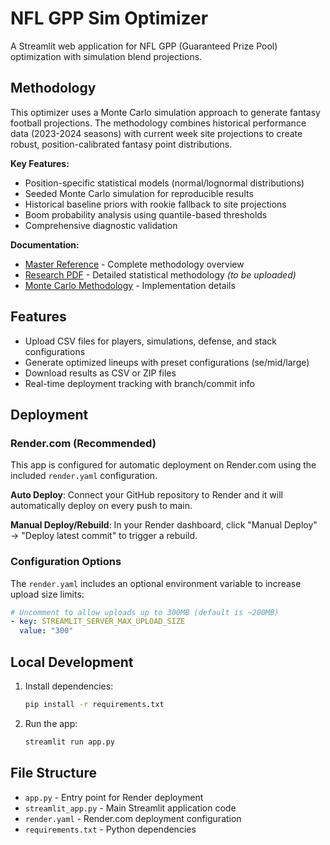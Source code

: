 # NFL GPP Sim Optimizer

A Streamlit web application for NFL GPP (Guaranteed Prize Pool) optimization with simulation blend projections.

## Methodology

This optimizer uses a Monte Carlo simulation approach to generate fantasy football projections. The methodology combines historical performance data (2023-2024 seasons) with current week site projections to create robust, position-calibrated fantasy point distributions.

**Key Features:**
- Position-specific statistical models (normal/lognormal distributions)
- Seeded Monte Carlo simulation for reproducible results
- Historical baseline priors with rookie fallback to site projections
- Boom probability analysis using quantile-based thresholds
- Comprehensive diagnostic validation

**Documentation:**
- [Master Reference](docs/master_reference.md) - Complete methodology overview
- [Research PDF](docs/research/monte_carlo_football.pdf) - Detailed statistical methodology *(to be uploaded)*
- [Monte Carlo Methodology](docs/research/monte_carlo_methodology.md) - Implementation details

## Features

- Upload CSV files for players, simulations, defense, and stack configurations
- Generate optimized lineups with preset configurations (se/mid/large)
- Download results as CSV or ZIP files
- Real-time deployment tracking with branch/commit info

## Deployment

### Render.com (Recommended)

This app is configured for automatic deployment on Render.com using the included `render.yaml` configuration.

**Auto Deploy**: Connect your GitHub repository to Render and it will automatically deploy on every push to main.

**Manual Deploy/Rebuild**: In your Render dashboard, click "Manual Deploy" → "Deploy latest commit" to trigger a rebuild.

### Configuration Options

The `render.yaml` includes an optional environment variable to increase upload size limits:

```yaml
# Uncomment to allow uploads up to 300MB (default is ~200MB)
- key: STREAMLIT_SERVER_MAX_UPLOAD_SIZE
  value: "300"
```

## Local Development

1. Install dependencies:
   ```bash
   pip install -r requirements.txt
   ```

2. Run the app:
   ```bash
   streamlit run app.py
   ```

## File Structure

- `app.py` - Entry point for Render deployment
- `streamlit_app.py` - Main Streamlit application code
- `render.yaml` - Render.com deployment configuration
- `requirements.txt` - Python dependencies